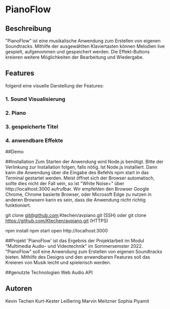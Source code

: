 # **PianoFlow**

## Beschreibung

"PianoFlow" ist eine musikalische Anwendung zum Erstellen von eigenen Soundtracks. Mithilfe der ausgewählten Klaviertasten können Melodien live gespielt, aufgenommen und gespeichert werden. Die Effekt-Buttons kreieren weitere Möglichkeiten der Bearbeitung und Wiedergabe.

## **Features**
folgend eine visuelle Darstellung der Features:
### 1. Sound Visualisierung

### 2. Piano

### 3. gespeicherte Titel

### 4. anwendbare Effekte

##Demo

##Installation
Zum Starten der Anwendung wird Node.js benötigt. Bitte der Verlinkung zur Installation folgen, falls nötig. Ist Node.js installiert. Dann kann die Anwendung über die Eingabe des Befehls npm start in das Terminal gestartet werden. Meist öffnet sich der Browser automatisch, sollte dies nicht der Fall sein, so ist "White Noise+" über http://localhost:3000 aufrufbar.
Wir empfehlen den Browser Google Chrome, Chrome basierte Browser, oder Microsoft Edge zu nutzen in anderen Browsern kann es sein, dass die Anwendung nicht richtig funktioniert.

git clone git@github.com:Ktechen/avpiano.git (SSH) oder
git clone https://github.com/Ktechen/avpiano.git (HTTPS)

npm install
npm start
open http://localhost:3000

##Projekt
'PianoFlow' ist das Ergebnis der Projektarbeit im Modul "Multimedia Audio- und Videotechnik" im Sommersemster 2022. "PianoFlow" soll eine Anwendung zum Erstellen von eigenen Soundtracks bieten. Mithilfe des Designs und den anwendbaren Features soll das Kreieren von Musik leicht und spielerisch werden.


##genutzte Technologien
Web Audio API

## Autoren
Kevin Techen
Kurt-Kester Leißering
Marvin Meitzner
Sophia Piyamit
